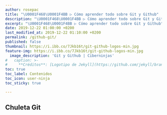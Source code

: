 ```yaml
---
author: rosepac
title: "\U0001F468‍\U0001F4BB ▷ Cómo aprender todo sobre Git y Github"
description: "\U0001F468‍\U0001F4BB ▷ Cómo aprender todo sobre Git y Github"
excerpt: "\U0001F468‍\U0001F4BB ▷ Cómo aprender todo sobre Git y Github"
date: 2019-12-22 01:00:00 +0200
last_modified_at: 2019-12-22 01:10:00 +0200
permalink: /github-git/
published: false
thumbnail: https://i.ibb.co/7Jkb16t/git-github-logos-min.jpg
feature-img: https://i.ibb.co/7Jkb16t/git-github-logos-min.jpg
  image_description: 'Git y Github | Ciberninjas'
#   caption: >-
#     **Créditos**: [Logotipo de Jekyll](https://github.com/jekyll/brand) extraído del repositorio de Marketing de Jekyll. Edición y montaje de Elaboración Propia
toc: true
toc_label: Contenidos
toc_icon: user-ninja
toc_sticky: true

---
```


## Chuleta Git

